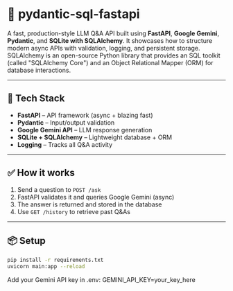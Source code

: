 # 🚀 pydantic-sql-fastapi

A fast, production-style LLM Q&A API built using **FastAPI**, **Google Gemini**, **Pydantic**, and **SQLite with SQLAlchemy**. It showcases how to structure modern async APIs with validation, logging, and persistent storage. SQLAlchemy is an open-source Python library that provides an SQL toolkit (called "SQLAlchemy Core") and an Object Relational Mapper (ORM) for database interactions.

---

## 🔧 Tech Stack

- **FastAPI** – API framework (async + blazing fast)
- **Pydantic** – Input/output validation
- **Google Gemini API** – LLM response generation
- **SQLite + SQLAlchemy** – Lightweight database + ORM
- **Logging** – Tracks all Q&A activity

---

## ✅ How it works

1. Send a question to `POST /ask`
2. FastAPI validates it and queries Google Gemini (async)
3. The answer is returned and stored in the database
4. Use `GET /history` to retrieve past Q&As

---

## 📦 Setup

```bash
pip install -r requirements.txt
uvicorn main:app --reload
```

Add your Gemini API key in .env:
GEMINI_API_KEY=your_key_here

